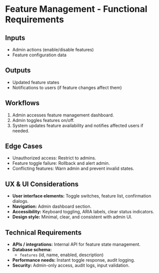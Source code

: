 # Feature Management - Functional Requirements

## Inputs
- Admin actions (enable/disable features)
- Feature configuration data

## Outputs
- Updated feature states
- Notifications to users (if feature changes affect them)

## Workflows
1. Admin accesses feature management dashboard.
2. Admin toggles features on/off.
3. System updates feature availability and notifies affected users if needed.

## Edge Cases
- Unauthorized access: Restrict to admins.
- Feature toggle failure: Rollback and alert admin.
- Conflicting features: Warn admin and prevent invalid states.

## UX & UI Considerations
- **User interface elements:** Toggle switches, feature list, confirmation dialogs.
- **Navigation:** Admin dashboard section.
- **Accessibility:** Keyboard toggling, ARIA labels, clear status indicators.
- **Design style:** Minimal, clear, and consistent with admin UI.

## Technical Requirements
- **APIs / integrations:** Internal API for feature state management.
- **Database schema:**
  - `features` (id, name, enabled, description)
- **Performance needs:** Instant toggle response, audit logging.
- **Security:** Admin-only access, audit logs, input validation.
